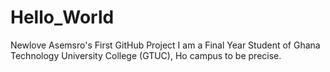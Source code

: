 # Hello_World
Newlove Asemsro's First GitHub Project
I am a Final Year Student of Ghana Technology University College (GTUC), Ho campus to be precise.
